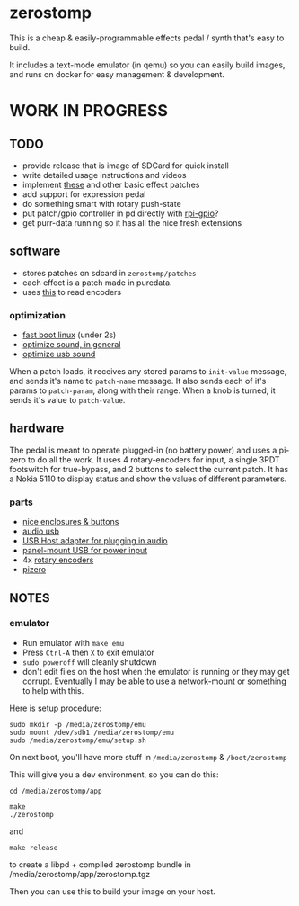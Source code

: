 # zerostomp

This is a cheap & easily-programmable effects pedal / synth that's easy to build.

It includes a text-mode emulator (in qemu) so you can easily build images, and runs on docker for easy management & development.

# WORK IN PROGRESS

## TODO

* provide release that is image of SDCard for quick install
* write detailed usage instructions and videos
* implement [these](https://guitarextended.wordpress.com/audio-effects-for-guitar-with-pure-data/) and other basic effect patches
* add support for expression pedal
* do something smart with rotary push-state
* put patch/gpio controller in pd directly with [rpi-gpio](http://nyu-waverlylabs.org/rpi-gpio/)?
* get purr-data running so it has all the nice fresh extensions

## software

* stores patches on sdcard in `zerostomp/patches`
* each effect is a patch made in puredata.
* uses [this](https://github.com/modmypi/Rotary-Encoder/blob/master/rotary_encoder.py) to read encoders

### optimization

* [fast boot linux](http://himeshp.blogspot.com/2018/08/fast-boot-with-raspberry-pi.html) (under 2s)
* [optimize sound, in general](https://wiki.linuxaudio.org/wiki/raspberrypi)
* [optimize usb sound](https://computers.tutsplus.com/articles/using-a-usb-audio-device-with-a-raspberry-pi--mac-55876)


When a patch loads, it receives any stored params to `init-value` message, and sends it's name to `patch-name` message. It also sends each of it's params to `patch-param`, along with their range. When a knob is turned, it sends it's value to `patch-value`.

## hardware

The pedal is meant to operate plugged-in (no battery power) and uses a pi-zero to do all the work. It uses 4 rotary-encoders for input, a single 3PDT footswitch for true-bypass, and 2 buttons to select the current patch. It has a Nokia 5110 to display status and show the values of different parameters.

### parts

* [nice enclosures & buttons](https://www.mammothelectronics.com/)
* [audio usb](https://www.adafruit.com/product/1475)
* [USB Host adapter for plugging in audio](https://www.adafruit.com/product/1099)
* [panel-mount USB for power input](https://www.adafruit.com/product/4217)
* 4x [rotary encoders](https://www.adafruit.com/product/377)
* [pizero](https://www.adafruit.com/product/2885)


## NOTES

### emulator

* Run emulator with `make emu`
* Press `Ctrl-A` then `X` to exit emulator
* `sudo poweroff` will cleanly shutdown
* don't edit files on the host when the emulator is running or they may get corrupt. Eventually I may be able to use a network-mount or something to help with this.

Here is setup procedure:

```
sudo mkdir -p /media/zerostomp/emu
sudo mount /dev/sdb1 /media/zerostomp/emu
sudo /media/zerostomp/emu/setup.sh
```

On next boot, you'll have more stuff in `/media/zerostomp` & `/boot/zerostomp`


This will give you a dev environment, so you can do this:

```
cd /media/zerostomp/app

make
./zerostomp
```

and

```
make release
```

to create a libpd + compiled zerostomp bundle in /media/zerostomp/app/zerostomp.tgz

Then you can use this to build your image on your host.